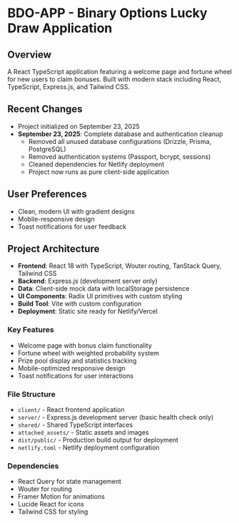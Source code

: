 # BDO-APP - Binary Options Lucky Draw Application

## Overview
A React TypeScript application featuring a welcome page and fortune wheel for new users to claim bonuses. Built with modern stack including React, TypeScript, Express.js, and Tailwind CSS.

## Recent Changes
- Project initialized on September 23, 2025
- **September 23, 2025**: Complete database and authentication cleanup
  - Removed all unused database configurations (Drizzle, Prisma, PostgreSQL)
  - Removed authentication systems (Passport, bcrypt, sessions)
  - Cleaned dependencies for Netlify deployment
  - Project now runs as pure client-side application

## User Preferences
- Clean, modern UI with gradient designs
- Mobile-responsive design
- Toast notifications for user feedback

## Project Architecture
- **Frontend**: React 18 with TypeScript, Wouter routing, TanStack Query, Tailwind CSS
- **Backend**: Express.js (development server only)
- **Data**: Client-side mock data with localStorage persistence
- **UI Components**: Radix UI primitives with custom styling
- **Build Tool**: Vite with custom configuration
- **Deployment**: Static site ready for Netlify/Vercel

### Key Features
- Welcome page with bonus claim functionality
- Fortune wheel with weighted probability system
- Prize pool display and statistics tracking
- Mobile-optimized responsive design
- Toast notifications for user interactions

### File Structure
- `client/` - React frontend application
- `server/` - Express.js development server (basic health check only)
- `shared/` - Shared TypeScript interfaces
- `attached_assets/` - Static assets and images
- `dist/public/` - Production build output for deployment
- `netlify.toml` - Netlify deployment configuration

### Dependencies
- React Query for state management
- Wouter for routing
- Framer Motion for animations
- Lucide React for icons
- Tailwind CSS for styling